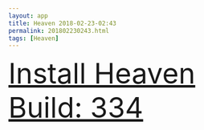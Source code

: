 ```yaml
---
layout: app
title: Heaven 2018-02-23-02:43
permalink: 201802230243.html
tags: [Heaven]
---
```

<div class="pure-g">
    <div class="pure-u-1-1" style="font-size: 4em">
        <a class="pure-button-primary" href="itms-services://?action=download-manifest&url=https%3A%2F%2Flitsungyisigono.github.io%2FTestScript%2Fmanifests%2F201802230243.plist"><i class="fa fa-download" aria-hidden="true"></i>Install Heaven Build: 334</a>
    </div>
</div>